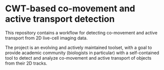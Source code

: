  # CWT-based co-movement and active transport detection
 
This repository contains a workflow for detecting co-movement and active transport from 2D live-cell imaging data.

The project is an evolving and actively maintained toolset, with a goal to provide academic community 
(biologists in particular) with a self-contained tool to detect and analyze co-movement and active transport of objects from their 2D tracks.
